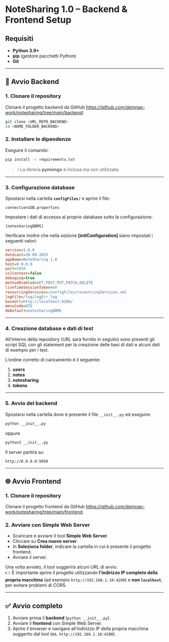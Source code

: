 # NoteSharing 1.0 – Backend & Frontend Setup

## Requisiti
- **Python 3.9+**
- **pip** (gestore pacchetti Python)
- **Git**

---

## 🚀 Avvio Backend

### 1. Clonare il repository
Clonare il progetto backend da GitHub https://github.com/demnap-work/notesharing/tree/main/backend:
```bash
git clone <URL_REPO_BACKEND>
cd <NOME_FOLDER_BACKEND>
```

### 2. Installare le dipendenze
Eseguire il comando:
```bash
pip install -r requirements.txt
```

> ℹ️ La libreria **pymongo** è inclusa ma non utilizzata.

---

### 3. Configurazione database
Spostarsi nella cartella **`configFiles/`** e aprire il file:
```
connectionsDB.properties
```

Impostare i dati di accesso al proprio database sotto la configurazione:
```
[notesharingDBMS]
```

Verificare inoltre che nella sezione **[initConfiguration]** siano impostati i seguenti valori:

```ini
version=1.0.0
dateLast=10-09-2025
appName=NoteSharing 1.0   
host=0.0.0.0
port=5050
sslContext=false
debuging=true
methodEnabled=GET,POST,PUT,PATCH,DELETE
liveTimeSessionToken=60
resourcingServices=/configFiles/resourcingServices.xml
logFile=/log/logErr.log
baseUrl=http://localhost:4200/
menuCode=DTD
dbDefault=notesharingDBMS
```

---

### 4. Creazione database e dati di test
All’interno della repository (URL sarà fornito in seguito) sono presenti gli script SQL con gli statement per la creazione delle basi di dati e alcuni dati di esempio per i test.  

L’ordine corretto di caricamento è il seguente:
1. **users**
2. **notes**
3. **notesharing**
4. **tokens**
---

### 5. Avvio del backend
Spostarsi nella cartella dove è presente il file `__init__.py` ed eseguire:

```bash
python __init__.py
```
oppure  
```bash
python3 __init__.py
```

Il server partirà su:
```
http://0.0.0.0:5050
```

---

## 🌐 Avvio Frontend

### 1. Clonare il repository
Clonare il progetto frontend da GitHub https://github.com/demnap-work/notesharing/tree/main/frontend.

### 2. Avviare con Simple Web Server
- Scaricare e avviare il tool **Simple Web Server**.  
- Cliccare su **Crea nuovo server**.  
- In **Seleziona folder**, indicare la cartella in cui è presente il progetto frontend.  
- Avviare il server.  

Una volta avviato, il tool suggerirà alcuni URL di avvio.  
👉 È importante aprire il progetto utilizzando **l’indirizzo IP completo della propria macchina** (ad esempio `http://192.168.1.10:4200`) e **non `localhost`**, per evitare problemi di CORS.

---

## ✅ Avvio completo
1. Avviare prima il **backend** (`python __init__.py`).  
2. Avviare il **frontend** con Simple Web Server.  
3. Aprire il browser e navigare all’indirizzo IP della propria macchina suggerito dal tool (es. `http://192.168.1.10:4200`).  
